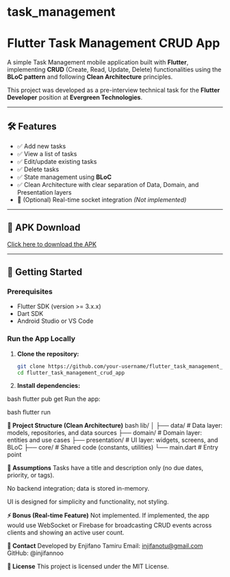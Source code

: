 # task_management

# Flutter Task Management CRUD App

A simple Task Management mobile application built with **Flutter**, implementing **CRUD** (Create, Read, Update, Delete) functionalities using the **BLoC pattern** and following **Clean Architecture** principles.

This project was developed as a pre-interview technical task for the **Flutter Developer** position at **Evergreen Technologies**.

---

## 🛠 Features

- ✅ Add new tasks
- ✅ View a list of tasks
- ✅ Edit/update existing tasks
- ✅ Delete tasks
- ✅ State management using **BLoC**
- ✅ Clean Architecture with clear separation of Data, Domain, and Presentation layers
- 🔄 (Optional) Real-time socket integration *(Not implemented)*

---

## 📱 APK Download

[Click here to download the APK](#) <!-- Replace `#` with actual link if available -->

---

## 🚀 Getting Started

### Prerequisites

- Flutter SDK (version >= 3.x.x)
- Dart SDK
- Android Studio or VS Code

### Run the App Locally

1. **Clone the repository:**

   ```bash
   git clone https://github.com/your-username/flutter_task_management_crud_app.git
   cd flutter_task_management_crud_app
2. **Install dependencies:**

bash
flutter pub get
Run the app:

bash
flutter run

**📁 Project Structure (Clean Architecture)**
bash
lib/
│
├── data/                # Data layer: models, repositories, and data sources
├── domain/              # Domain layer: entities and use cases
├── presentation/        # UI layer: widgets, screens, and BLoC
├── core/                # Shared code (constants, utilities)
└── main.dart            # Entry point

**🤔 Assumptions**
Tasks have a title and description only (no due dates, priority, or tags).

No backend integration; data is stored in-memory.

UI is designed for simplicity and functionality, not styling.

**⚡ Bonus (Real-time Feature)**
Not implemented. If implemented, the app would use WebSocket or Firebase for broadcasting CRUD events across clients and showing an active user count.

**📧 Contact**
Developed by Enjifano Tamiru
Email: injifanotu@gmail.com
GitHub: @injifannoo

**📝 License**
This project is licensed under the MIT License.
